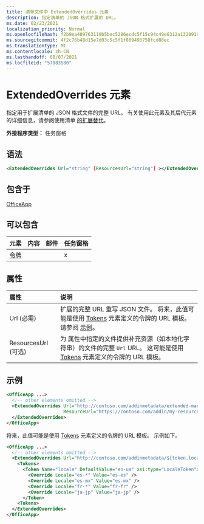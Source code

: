 ```yaml
---
title: 清单文件中 ExtendedOverrides 元素
description: 指定清单的 JSON 格式扩展的 URL。
ms.date: 02/23/2021
localization_priority: Normal
ms.openlocfilehash: f2b9ea409763119b5bec5286ecdc5f15c94c49e6312a13209197e6457353f369
ms.sourcegitcommit: 4f2c76b48d15e7d03c5c5f1f809493758fcd88ec
ms.translationtype: MT
ms.contentlocale: zh-CN
ms.lasthandoff: 08/07/2021
ms.locfileid: "57083580"
---
```

# <a name="extendedoverrides-element"></a>ExtendedOverrides 元素

指定用于扩展清单的 JSON 格式文件的完整 URL。 有关使用此元素及其后代元素的详细信息，请参阅使用清单 [的扩展替代](../../develop/extended-overrides.md)。

**外接程序类型：** 任务窗格

## <a name="syntax"></a>语法

```XML
<ExtendedOverrides Url="string" [ResourcesUrl="string"] ></ExtendedOverrides>
```

## <a name="contained-in"></a>包含于

[OfficeApp](officeapp.md)

## <a name="can-contain"></a>可以包含

|元素|内容|邮件|任务窗格|
|:-----|:-----|:-----|:-----|
|[令牌](tokens.md)|||x|

## <a name="attributes"></a>属性

|属性|说明|
|:-----|:-----|
|Url (必需) | 扩展的完整 URL 重写 JSON 文件。 将来，此值可能是使用 [Tokens](tokens.md) 元素定义的令牌的 URL 模板。 请参阅 [示例](#examples)。|
|ResourcesUrl (可选)  | 为 属性中指定的文件提供补充资源（如本地化字符串）的文件的完整 `Url` URL。 这可能是使用 [Tokens](tokens.md) 元素定义的令牌的 URL 模板。|

## <a name="examples"></a>示例

```XML
<OfficeApp ...>
  <!-- other elements omitted -->
  <ExtendedOverrides Url="http://contoso.com/addinmetadata/extended-manifest-overrides.json"
                     ResourceUrl="https://contoso.com/addin/my-resources.json">
  </ExtendedOverrides>
</OfficeApp>
```

将来，此值可能是使用 [Tokens](tokens.md) 元素定义的令牌的 URL 模板。 示例如下。

```XML
<OfficeApp ...>
  <!-- other elements omitted -->
  <ExtendedOverrides Url="http://contoso.com/addinmetadata/${token.locale}/extended-manifest-overrides.json">
    <Tokens>
      <Token Name="locale" DefaultValue="en-us" xsi:type="LocaleToken">
        <Override Locale="es-*" Value="es-es" />
        <Override Locale="es-mx" Value="es-mx" />
        <Override Locale="fr-*" Value="fr-fr" />
        <Override Locale="ja-jp" Value="ja-jp" />
      </Token>
    <Tokens>
  </ExtendedOverrides>
</OfficeApp>
```
